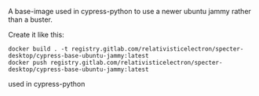 A base-image used in cypress-python to use a newer ubuntu jammy rather than a buster.

Create it like this:

``` 
docker build . -t registry.gitlab.com/relativisticelectron/specter-desktop/cypress-base-ubuntu-jammy:latest
docker push registry.gitlab.com/relativisticelectron/specter-desktop/cypress-base-ubuntu-jammy:latest
```

used in cypress-python

